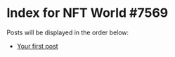# Index for NFT World #7569
Posts will be displayed in the order below:

- [Your first post](./001-first.md)

